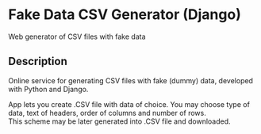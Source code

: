 # Fake Data CSV Generator (Django)
Web generator of CSV files with fake data


## Description

Online service for generating CSV files with fake (dummy)
data, developed with Python and Django.


App lets you create .CSV file with data of choice. You may choose type of data, text of headers, order of columns and number of rows.   
This scheme may be later generated into .CSV file and downloaded.  
